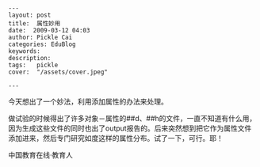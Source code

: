 
    ---
    layout: post  
    title:  属性妙用  
    date:  2009-03-12 04:03  
    author: Pickle Cai  
    categories: EduBlog  
    keywords: 
    description:   
    tags:	pickle   
    cover:  "/assets/cover.jpeg"  

    ---  
    
今天想出了一个妙法，利用添加属性的办法来处理。



做试验的时候得出了许多对象－属性的##d、##h的文件，一直不知道有什么用，因为生成这些文件的同时也出了output报告的。后来突然想到把它作为属性文件添加进来，然后专门研究如度这样的属性分布。试了一下，可行。耶！



		    
 中国教育在线·教育人

